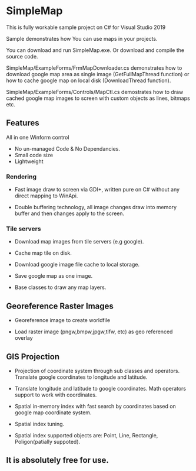# SimpleMap

This is fully workable sample project on C# for Visual Studio 2019

Sample demonstrates how You can use maps in your projects. 

You can download and run SimpleMap.exe. Or download and compile the source code.

SimpleMap/ExampleForms/FrmMapDownloader.cs demonstrates how to download google map area as single image (GetFullMapThread function) or how to cache google map on local disk (DownloadThread function).

SimpleMap/ExampleForms/Controls/MapCtl.cs demostrates how to draw cached google map images to screen with custom objects as lines, bitmaps etc.

## Features

All in one Winform control
  - No un-managed Code & No Dependancies.
  - Small code size
  - Lightweight

### Rendering

- Fast image draw to screen via GDI+, written pure on C# without any direct mapping to WinApi.

- Double buffering technology, all image changes draw into memory buffer and then changes apply to the screen.

### Tile servers

- Download map images from tile servers (e.g google).

- Cache map tile on disk.

- Download google image file cache to local storage.

- Save google map as one image.

- Base classes to draw any map layers.

## Georeference Raster Images
 
 - Georeference image to create worldfile
 
 - Load raster image (pngw,bmpw,jpgw,tifw, etc) as geo referenced overlay

## GIS Projection

- Projection of coordinate system through sub classes and operators. Translate google coordinates to longitude and latitude.

- Translate longitude and latitude to google coordinates. Math operators support to work with coordinates. 

- Spatial in-memory index with fast search by coordinates based on google map coordinate system.

- Spatial index tuning.

- Spatial index supported objects are: Point, Line, Rectangle, Poligon(patially suppoted).


## It is absolutely free for use.
